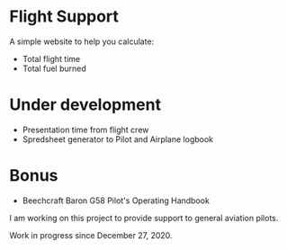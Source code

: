 # Flight Support

A simple website to help you calculate:
- Total flight time
- Total fuel burned

# Under development

- Presentation time from flight crew
- Spredsheet generator to Pilot and Airplane logbook

# Bonus

- Beechcraft Baron G58 Pilot's Operating Handbook

I am working on this project to provide support to general aviation pilots.

Work in progress since December 27, 2020.
